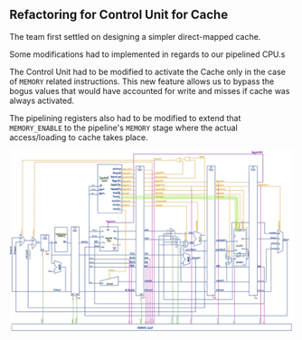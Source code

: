 ## Refactoring for Control Unit for Cache

The team first settled on designing a simpler direct-mapped cache.

Some modifications had to implemented in regards to our pipelined CPU.s

The Control Unit had to be modified to activate the Cache only in the case of `MEMORY` related instructions. This new feature allows us to bypass the bogus values that would have accounted for write and misses if cache was always activated.

The pipelining registers also had to be modified to extend that `MEMORY_ENABLE` to the pipeline's `MEMORY` stage where the actual access/loading to cache takes place.

![Direct Mapped Cache](../../images/control/direct_cache_pipeline.jpg)
